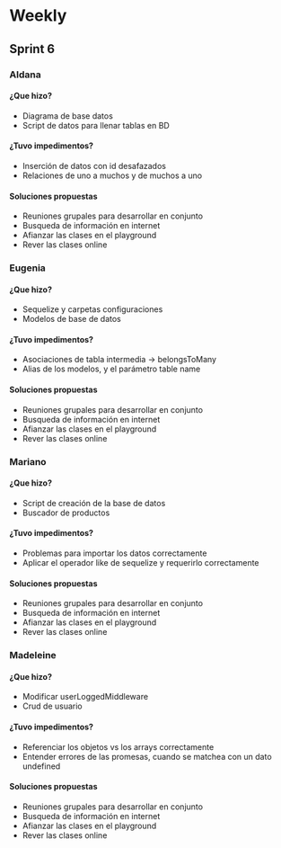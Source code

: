 # Weekly

## Sprint 6

### Aldana
#### ¿Que hizo?
- Diagrama de base datos
- Script de datos para llenar tablas en BD

#### ¿Tuvo impedimentos?
- Inserción de datos con id desafazados
- Relaciones de uno a muchos y de muchos a uno


#### Soluciones propuestas
- Reuniones grupales para desarrollar en conjunto
- Busqueda de información en internet
- Afianzar las clases en el playground
- Rever las clases online


### Eugenia
#### ¿Que hizo?
- Sequelize y carpetas configuraciones
- Modelos de base de datos

#### ¿Tuvo impedimentos?
- Asociaciones de tabla intermedia -> belongsToMany
- Alias de los modelos, y el parámetro table name

#### Soluciones propuestas
- Reuniones grupales para desarrollar en conjunto
- Busqueda de información en internet
- Afianzar las clases en el playground
- Rever las clases online


### Mariano
#### ¿Que hizo?
- Script de creación de la base de datos
- Buscador de productos

#### ¿Tuvo impedimentos?
- Problemas para importar los datos correctamente
- Aplicar el operador like de sequelize y requerirlo correctamente

#### Soluciones propuestas
- Reuniones grupales para desarrollar en conjunto
- Busqueda de información en internet
- Afianzar las clases en el playground
- Rever las clases online

### Madeleine
#### ¿Que hizo?
- Modificar userLoggedMiddleware 
- Crud de usuario

#### ¿Tuvo impedimentos?
- Referenciar los objetos vs los arrays correctamente 
- Entender errores de las promesas, cuando se matchea con un dato undefined

#### Soluciones propuestas
- Reuniones grupales para desarrollar en conjunto
- Busqueda de información en internet
- Afianzar las clases en el playground
- Rever las clases online